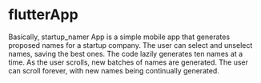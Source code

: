 # flutterApp
Basically, startup_namer App is a simple mobile app that generates proposed names for a startup company. The user can select and unselect names, saving the best ones. The code lazily generates ten names at a time. As the user scrolls, new batches of names are generated. The user can scroll forever, with new names being continually generated.
